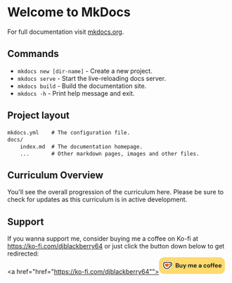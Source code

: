 # Welcome to MkDocs

For full documentation visit [mkdocs.org](https://www.mkdocs.org).

## Commands

- `mkdocs new [dir-name]` - Create a new project.
- `mkdocs serve` - Start the live-reloading docs server.
- `mkdocs build` - Build the documentation site.
- `mkdocs -h` - Print help message and exit.

## Project layout

    mkdocs.yml    # The configuration file.
    docs/
        index.md  # The documentation homepage.
        ...       # Other markdown pages, images and other files.

## Curriculum Overview

You'll see the overall progression of the curriculum here.
Please be sure to check for updates as this curriculum is in active development.

## Support

If you wanna support me, consider buying me a coffee on Ko-fi at https://ko-fi.com/djblackberry64 or just click the button down below to get redirected:<br />
<a href="href="https://ko-fi.com/djblackberry64""><img src="./assets/img/Ko-Fi.jpg" width="150"></a>
